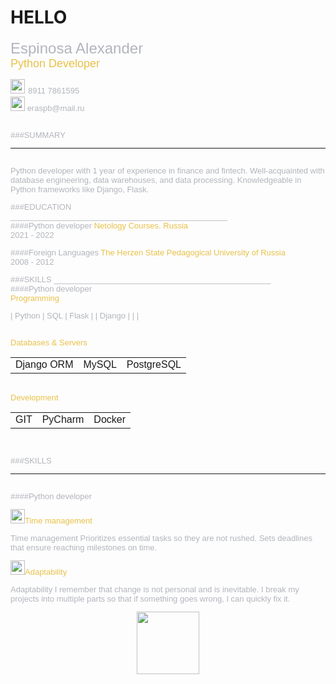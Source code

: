
# HELLO

<font size="5" color="b2b5bc" face="Arial">Espinosa Alexander<br>
<font size="4" color="e8c149" face="Arial">Python Developer<br>

<image src="/telephone2.png" width = "23">
<font size="2" color="b2b5bc" face="Arial">8911 7861595<br>

<image src="/images/email.png" width = "23">
<font size="2" color="b2b5bc" face="Arial">eraspb@mail.ru<br>

<br>

###SUMMARY <br>
________________________________________________
 <br>Python developer with 1 year of experience in finance and fintech.
Well-acquainted with database engineering, data warehouses, and data processing.
Knowledgeable in Python frameworks like Django, Flask.  <br>

###EDUCATION <br>
________________________________________________  <br>
####Python developer
<font size="2" color="e8c149" face="Arial">Netology Courses. Russia</font></h3><br>
2021 - 2022


####Foreign Languages
<font size="2" color="e8c149" face="Arial">The Herzen State Pedagogical University of Russia</font></h3><br>
2008 - 2012  <br>


###SKILLS
________________________________________________<br>
####Python developer
<br><font size="2" color="e8c149" face="Arial">Programming</font><br>

 
| Python     |    SQL     | Flask |
| Django     |  |    |

<br><font size="2" color="e8c149" face="Arial">Databases & Servers</font><br>

|            |       |       |
|------------|:-----:|------:|
| Django ORM | MySQL | PostgreSQL |

<br><font size="2" color="e8c149" face="Arial">Development</font><br>

|            |         |        |
|------------|:-------:|-------:|
| GIT        | PyCharm | Docker |

<br>

###SKILLS<br>
________________________________________________
<br>####Python developer<br>

<image src="/images/clock2.png" width = "23"><font size="2" color="e8c149" face="Arial">Time management</font><br>

Time management
Prioritizes essential tasks so they are not rushed. Sets deadlines that ensure reaching milestones on time.
<br>

<image src="/images/rings.png" width = "23"><font size="2" color="e8c149" face="Arial">Adaptability</font><br>

Adaptability
I remember that change is not personal and is inevitable. I break my projects into multiple parts so that if something goes wrong, I can quickly fix it.





<div id="header" align="center">
    <img src="https://media.giphy.com/media/M9gbBd9nbDrOTu1Mqx/giphy.gif" width="100"/>
</div>



